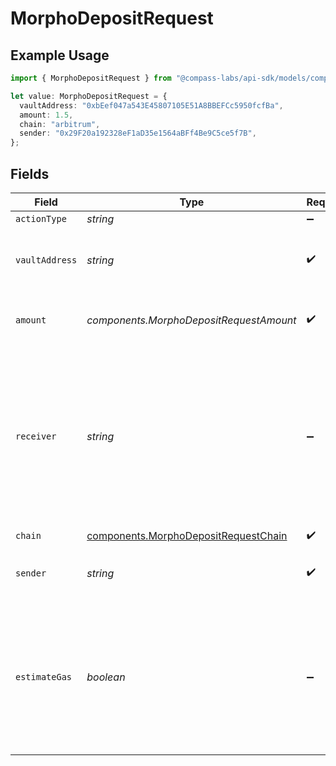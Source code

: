 # MorphoDepositRequest

## Example Usage

```typescript
import { MorphoDepositRequest } from "@compass-labs/api-sdk/models/components";

let value: MorphoDepositRequest = {
  vaultAddress: "0xbEef047a543E45807105E51A8BBEFCc5950fcfBa",
  amount: 1.5,
  chain: "arbitrum",
  sender: "0x29F20a192328eF1aD35e1564aBFf4Be9C5ce5f7B",
};
```

## Fields

| Field                                                                                                                                             | Type                                                                                                                                              | Required                                                                                                                                          | Description                                                                                                                                       | Example                                                                                                                                           |
| ------------------------------------------------------------------------------------------------------------------------------------------------- | ------------------------------------------------------------------------------------------------------------------------------------------------- | ------------------------------------------------------------------------------------------------------------------------------------------------- | ------------------------------------------------------------------------------------------------------------------------------------------------- | ------------------------------------------------------------------------------------------------------------------------------------------------- |
| `actionType`                                                                                                                                      | *string*                                                                                                                                          | :heavy_minus_sign:                                                                                                                                | N/A                                                                                                                                               |                                                                                                                                                   |
| `vaultAddress`                                                                                                                                    | *string*                                                                                                                                          | :heavy_check_mark:                                                                                                                                | The vault address you are depositing to.                                                                                                          | 0xbEef047a543E45807105E51A8BBEFCc5950fcfBa                                                                                                        |
| `amount`                                                                                                                                          | *components.MorphoDepositRequestAmount*                                                                                                           | :heavy_check_mark:                                                                                                                                | The amount of tokens to deposit into the vault.                                                                                                   | 1.5                                                                                                                                               |
| `receiver`                                                                                                                                        | *string*                                                                                                                                          | :heavy_minus_sign:                                                                                                                                | The address which will receive the shares from the vault representing their proportional ownership of the vault's assets. Defaults to the sender. |                                                                                                                                                   |
| `chain`                                                                                                                                           | [components.MorphoDepositRequestChain](../../models/components/morphodepositrequestchain.md)                                                      | :heavy_check_mark:                                                                                                                                | N/A                                                                                                                                               |                                                                                                                                                   |
| `sender`                                                                                                                                          | *string*                                                                                                                                          | :heavy_check_mark:                                                                                                                                | The address of the transaction sender.                                                                                                            | 0x29F20a192328eF1aD35e1564aBFf4Be9C5ce5f7B                                                                                                        |
| `estimateGas`                                                                                                                                     | *boolean*                                                                                                                                         | :heavy_minus_sign:                                                                                                                                | Determines whether to estimate gas costs for transactions, also verifying that the transaction can be successfully executed.                      |                                                                                                                                                   |